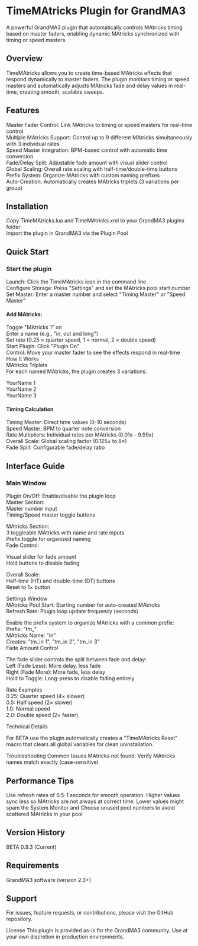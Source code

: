 # TimeMAtricks Plugin for GrandMA3
A powerful GrandMA3 plugin that automatically controls MAtricks timing based on master faders, enabling dynamic MAtricks synchronized with timing or speed masters.  

## Overview
TimeMAtricks allows you to create time-based MAtricks effects that respond dynamically to master faders. The plugin monitors timing or speed masters and automatically adjusts MAtricks fade and delay values in real-time, creating smooth, scalable sweeps.  

## Features
Master Fader Control: Link MAtricks to timing or speed masters for real-time control  
Multiple MAtricks Support: Control up to 9 different MAtricks simultaneously with 3 individual rates  
Speed Master Integration: BPM-based control with automatic time conversion  
Fade/Delay Split: Adjustable fade amount with visual slider control  
Global Scaling: Overall rate scaling with half-time/double-time buttons  
Prefix System: Organize MAtricks with custom naming prefixes  
Auto-Creation: Automatically creates MAtricks triplets (3 variations per group)  

## Installation
Copy TimeMAtricks.lua and TimeMAtricks.xml to your GrandMA3 plugins folder  
Import the plugin in GrandMA3 via the Plugin Pool  

## Quick Start
### Start the plugin
Launch: Click the TimeMAtricks icon in the command line  
Configure Storage: Press "Settings" and set the MAtricks pool start number  
Set Master: Enter a master number and select "Timing Master" or "Speed Master"  

#### Add MAtricks:  
Toggle "MAtricks 1" on  
Enter a name (e.g., "in, out and long")  
Set rate (0.25 = quarter speed, 1 = normal, 2 = double speed)  
Start Plugin: Click "Plugin On"  
Control: Move your master fader to see the effects respond in real-time  
How It Works  
MAtricks Triplets  
For each named MAtricks, the plugin creates 3 variations:  

YourName 1  
YourName 2  
YourName 3  

#### Timing Calculation  
Timing Master: Direct time values (0-10 seconds)  
Speed Master: BPM to quarter note conversion  
Rate Multipliers: Individual rates per MAtricks (0.01x - 9.99x)  
Overall Scale: Global scaling factor (0.125× to 8×)  
Fade Split: Configurable fade/delay ratio  

## Interface Guide
### Main Window  
Plugin On/Off: Enable/disable the plugin loop  
Master Section:  
Master number input  
Timing/Speed master toggle buttons  

MAtricks Section:  
3 toggleable MAtricks with name and rate inputs  
Prefix toggle for organized naming  
Fade Control:  

Visual slider for fade amount  
Hold buttons to disable fading  

Overall Scale:  
Half-time (HT) and double-time (DT) buttons  
Reset to 1× button  

Settings Window  
MAtricks Pool Start: Starting number for auto-created MAtricks  
Refresh Rate: Plugin loop update frequency (seconds)  

Enable the prefix system to organize MAtricks with a common prefix:  
Prefix: "tm_"  
MAtricks Name: "in"  
Creates: "tm_in 1", "tm_in 2", "tm_in 3"  
Fade Amount Control  

The fade slider controls the split between fade and delay:  
Left (Fade Less): More delay, less fade  
Right (Fade More): More fade, less delay  
Hold to Toggle: Long-press to disable fading entirely  

Rate Examples  
0.25: Quarter speed (4× slower)  
0.5: Half speed (2× slower)  
1.0: Normal speed  
2.0: Double speed (2× faster)  

Technical Details

For BETA use the plugin automatically creates a "TimeMAtricks Reset" macro that clears all global variables for clean uninstallation.

Troubleshooting
Common Issues
MAtricks not found: Verify MAtricks names match exactly (case-sensitive)

## Performance Tips
Use refresh rates of 0.5-1 seconds for smooth operation. Higher values sync less so MAtricks are not always at correct time. Lower values might spam the System Monitor and 
Choose unused pool numbers to avoid scattered MAtricks in your pool

## Version History
BETA 0.9.3 (Current)

## Requirements
GrandMA3 software (version 2.3+)

## Support
For issues, feature requests, or contributions, please visit the GitHub repository.

License
This plugin is provided as-is for the GrandMA3 community. Use at your own discretion in production environments.
